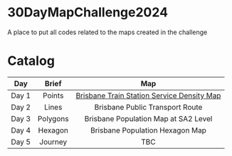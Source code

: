 # 30DayMapChallenge2024
A place to put all codes related to the maps created in the challenge

# Catalog
| Day   | Brief    | Map                                        |
| :----:| :------: | :-----------------------------------------:|
| Day 1 | Points   | [Brisbane Train Station Service Density Map](maps/BrisbaneTrainService#1.png) |
| Day 2 | Lines    | Brisbane Public Transport Route            |
| Day 3 | Polygons | Brisbane Population Map at SA2 Level       |
| Day 4 | Hexagon  | Brisbane Population Hexagon Map            |
| Day 5 | Journey  | TBC                                        |

